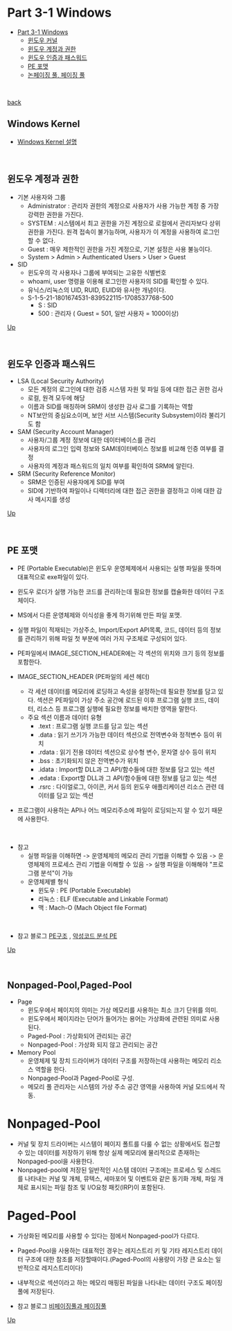 # Part 3-1 Windows
- [Part 3-1 Windows](#part-3-1-Windows)
   - [윈도우 커널](#Windows-Kernel)
   - [윈도우 계정과 권한](#윈도우-계정과-권한)
   - [윈도우 인증과 패스워드](#윈도우-인증과-패스워드)
   - [PE 포맷](#PE-포맷)
   - [논페이징 풀, 페이징 풀](#Nonpaged-Pool,Paged-Pool)

</br>

[back](https://github.com/codenee/CS-Study)


## Windows Kernel
* [Windows Kernel 설명](https://code-space.tistory.com/111)


</br>

## 윈도우 계정과 권한
* 기본 사용자와 그룹
  * Administrator : 관리자 권한의 계정으로 사용자가 사용 가능한 계정 중 가장 강력한 권한을 가진다.
  * SYSTEM : 시스템에서 최고 권한을 가진 계정으로 로컬에서 관리자보다 상위 권한을 가진다. 원격 접속이 불가능하며, 사용자가 이 계정을 사용하여 로그인 할 수 없다.
  * Guest : 매우 제한적인 권한을 가진 계정으로, 기본 설정은 사용 불능이다.
  * System > Admin > Authenticated Users > User > Guest
* SID
  * 윈도우의 각 사용자나 그룹에 부여되는 고유한 식별번호
  * whoami, user 명령을 이용해 로그인한 사용자의 SID를 확인할 수 있다.
  * 유닉스/리눅스의 UID, RUID, EUID와 유사한 개념이다.
  * S-1-5-21-1801674531-839522115-1708537768-500
     * S : SID
     * 500 : 관리자 ( Guest = 501, 일반 사용자 = 1000이상)

[Up](#part-3-1-Windows)

</br>

## 윈도우 인증과 패스워드
* LSA (Local Security Authority)
   * 모든 계정의 로그인에 대한 검증 시스템 자원 및 파일 등에 대한 접근 권한 검사
   * 로컬, 원격 모두에 해당
   * 이름과 SID를 매칭하며 SRM이 생성한 감사 로그를 기록하는 역할
   * NT보안의 중심요소이며, 보안 서브 시스템(Security Subsystem)이라 불리기도 함
* SAM (Security Account Manager)
  * 사용자/그룹 계정 정보에 대한 데이터베이스를 관리
  * 사용자의 로그인 입력 정보와 SAM데이터베이스 정보를 비교해 인증 여부를 결정
  * 사용자의 계정과 패스워드의 일치 여부를 확인하여  SRM에 알린다.
* SRM (Security Reference Monitor)
  * SRM은 인증된 사용자에게 SID를 부여
  * SID에 기반하여 파일이나 디렉터리에 대한 접근 권한을 결정하고 이에 대한 감사 메시지를 생성 

[Up](#part-3-1-Windows)

</br>

## PE 포맷
* PE (Portable Executable)은 윈도우 운영체제에서 사용되는 실행 파일을 뜻하며 대표적으로 exe파일이 있다.
* 윈도우 로더가 실행 가능한 코드를 관리하는데 필요한 정보를 캡슐화한 데이터 구조체이다.
* MS에서 다른 운영체제와 이식성을 좋게 하기위해 만든 파일 포맷.
* 실행 파일이 적재되는 가상주소, Import/Export API목록, 코드, 데이터 등의 정보를 관리하기 위해 파일 첫 부분에 여러 가지 구조체로 구성되어 있다.
* PE파일에서 IMAGE_SECTION_HEADER에는 각 섹션의 위치와 크기 등의 정보를 포함한다.
* IMAGE_SECTION_HEADER (PE파일의 세션 헤더)
   * 각 세션 데이터를 메모리에 로딩하고 속성을 설정하는데 필요한 정보를 담고 있다. 섹션은 PE파일이 가상 주소 공간에 로드된 이후 프로그램 실행 코드, 데이터, 리소스 등 프로그램 실행에 필요한 정보를 배치한 영역을 말한다.
   * 주요 섹션 이름과 데이터 유형
        * .text : 프로그램 실행 코드를 담고 있는 섹션
        * .data : 읽기 쓰기가 가능한 데이터 섹션으로 전역변수와 정적변수 등이 위치
        * .rdata : 읽기 전용 데이터 섹션으로 상수형 변수, 문자열 상수 등이 위치
        * .bss : 초기화되지 않은 전역변수가 위치
        * .idata : Import할 DLL과 그 API/함수들에 대한 정보를 담고 있는 섹션
        * .edata : Export할 DLL과 그 API/함수들에 대한 정보를 담고 있는 섹션
        * .rsrc : 다이얼로그, 아이콘, 커서 등의 윈도우 애플리케이션 리소스 관련 데이터를 담고 있는 섹션
          
* 프로그램이 사용하는 API나 어느 메모리주소에 파일이 로딩되는지 알 수 있기 때문에 사용한다.
  
</br>

* 참고
  * 실행 파일을 이해하면 -> 
    운영체제의 메모리 관리 기법을 이해할 수 있음 ->
    운영체제의 프로세스 관리 기법을 이해할 수 있음 ->
    실행 파일을 이해해야 "프로그램 분석"이 가능
  * 운영체제별 형식
     * 윈도우 : PE (Portable Executable)
     * 리눅스 : ELF (Executable and Linkable Format)
     * 맥 : Mach-O (Mach Object file Format)

</br>

* 참고 블로그
[PE구조](https://jeongzero.oopy.io/ea359704-1d23-479f-96b0-ac4014c0cda5) , 
[악성코드 분석 PE](https://rednooby.tistory.com/33)

[Up](#part-3-1-Windows)

</br>

## Nonpaged-Pool,Paged-Pool
* Page
  * 윈도우에서 페이지의 의미는 가상 메모리를 사용하는 최소 크기 단위를 의미.
  * 윈도우에서 페이지라는 단어가 들어가는 용어는 가상화에 관련된 의미로 사용된다.
  * Paged-Pool : 가상화되어 관리되는 공간
  * Nonpaged-Pool : 가상화 되지 않고 관리되는 공간
* Memory Pool
  * 운영체제 및 장치 드라이버가 데이터 구조를 저장하는데 사용하는 메모리 리소스 역할을 한다.
  * Nonpaged-Pool과 Paged-Pool로 구성.
  * 메모리 풀 관리자는 시스템의 가상 주소 공간 영역을 사용하여 커널 모드에서 작동.
    
# Nonpaged-Pool
* 커널 및 장치 드라이버는 시스템이 페이지 폴트를 다룰 수 없는 상황에서도 접근할 수 있는 데이터를 저장하기 위해 항상 실제 메모리에 물리적으로 존재하는 Nonpaged-pool을 사용한다.
* Nonpaged-pool에 저장된 일반적인 시스템 데이터 구조에는 프로세스 및 스레드를 나타내는 커널 및 개체, 뮤텍스, 세마포어 및 이벤트와 같은 동기화 개체, 파일 개체로 표시되는 파일 참조 및 I/O요청 패킷(IRP)이 포함된다.

# Paged-Pool
* 가상화된 메모리를 사용할 수 있다는 점에서 Nonpaged-pool가 다르다.
* Paged-Pool을 사용하는 대표적인 경우는 레지스트리 키 및 기타 레지스트리 데이터 구조에 대한 참조를 저장할때이다.(Paged-Pool의 사용량이 가장 큰 요소는 일반적으로 레지스트리이다)
* 내부적으로 섹션이라고 하는 메모리 매핑된 파일을 나타내는 데이터 구조도 페이징 풀에 저장된다.


* 참고 블로그
  [비페이징풀과 페이징풀](https://brunch.co.kr/@leedongins/78)

[Up](#part-3-1-Windows)

</br>
